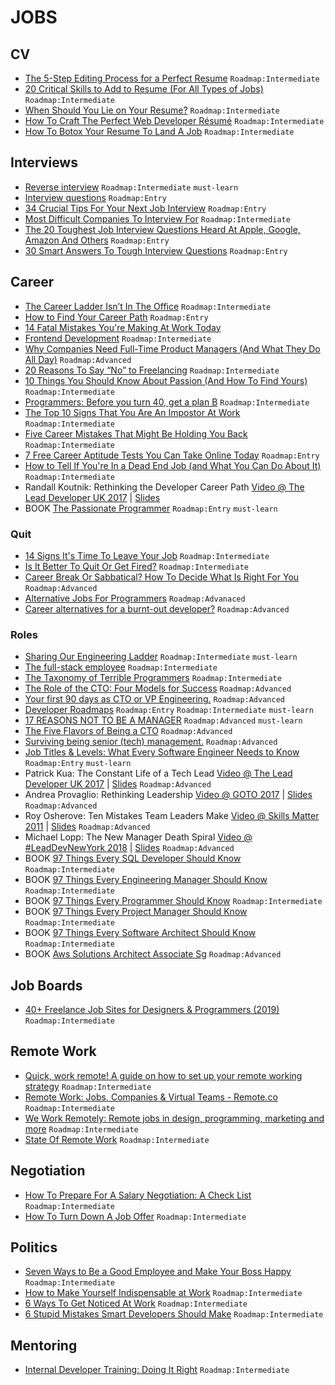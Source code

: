 # JOBS

## CV

 - [The 5-Step Editing Process for a Perfect Resume](https://mashable.com/2014/03/15/editing-resume/) `Roadmap:Intermediate`
 - [20 Critical Skills to Add to Resume (For All Types of Jobs)](https://www.lifehack.org/836615/resume-skills) `Roadmap:Intermediate`
 - [When Should You Lie on Your Resume?](https://lifehacker.com/when-should-you-lie-on-your-resume-955825518) `Roadmap:Intermediate`
 - [How To Craft The Perfect Web Developer Résumé](https://www.smashingmagazine.com/2018/06/web-developer-resume/) `Roadmap:Intermediate`
 - [How To Botox Your Resume To Land A Job](https://www.forbes.com/sites/nextavenue/2013/08/28/how-to-botox-your-resume-to-land-a-job) `Roadmap:Intermediate`

## Interviews

 - [Reverse interview](https://github.com/viraptor/reverse-interview) `Roadmap:Intermediate` `must-learn`
 - [Interview questions](https://github.com/odino/interviews) `Roadmap:Entry`
 - [34 Crucial Tips For Your Next Job Interview](https://www.lifehack.org/articles/work/34-crucial-tips-for-your-next-job-interview.html) `Roadmap:Entry`
 - [Most Difficult Companies To Interview For](https://www.businessinsider.com/most-difficult-companies-to-interview-for-2013-8) `Roadmap:Intermediate`
 - [The 20 Toughest Job Interview Questions Heard At Apple, Google, Amazon And Others](https://www.businessinsider.com/toughest-job-interview-questions-2013-7) `Roadmap:Entry`
 - [30 Smart Answers To Tough Interview Questions](https://www.businessinsider.com/30-smart-answers-to-tough-interview-questions-2013-8) `Roadmap:Entry`

## Career

 - [The Career Ladder Isn’t In The Office](https://medium.com/hackernoon/the-career-ladder-isnt-in-the-office-43cfe5e3b066) `Roadmap:Intermediate`
 - [How to Find Your Career Path](https://lifehacker.com/top-10-ways-to-find-your-career-path-1628537579) `Roadmap:Entry`
 - [14 Fatal Mistakes You're Making At Work Today](https://www.forbes.com/sites/jasonnazar/2014/10/21/14-fatal-mistakes-youre-making-at-work-today)
 - [Frontend Development](https://github.com/dypsilon/frontend-dev-bookmarks) `Roadmap:Intermediate`
 - [Why Companies Need Full-Time Product Managers (And What They Do All Day)](https://www.smashingmagazine.com/2014/09/why-companies-need-full-time-product-managers/) `Roadmap:Advanced`
 - [20 Reasons To Say “No” to Freelancing](https://www.hongkiat.com/blog/reasons-not-to-freelance/) `Roadmap:Intermediate`
 - [10 Things You Should Know About Passion (And How To Find Yours)](https://www.hongkiat.com/blog/finding-passion/) `Roadmap:Intermediate`
 - [Programmers: Before you turn 40, get a plan B](https://improvingsoftware.com/2009/05/19/programmers-before-you-turn-40-get-a-plan-b/) `Roadmap:Intermediate`
 - [The Top 10 Signs That You Are An Impostor At Work](https://www.forbes.com/sites/kathycaprino/2013/08/14/the-top-10-signs-that-you-are-an-impostor-at-work) `Roadmap:Intermediate`
 - [Five Career Mistakes That Might Be Holding You Back](https://lifehacker.com/five-career-mistakes-that-might-be-holding-you-back-1596535994) `Roadmap:Intermediate`
 - [7 Free Career Aptitude Tests You Can Take Online Today](https://blog.hubspot.com/marketing/career-aptitude-tests) `Roadmap:Entry`
 - [How to Tell If You're In a Dead End Job (and What You Can Do About It)](https://lifehacker.com/how-to-tell-if-youre-in-a-dead-end-job-and-what-you-ca-910478489) `Roadmap:Intermediate`
 - Randall Koutnik: Rethinking the Developer Career Path [Video @ The Lead Developer UK 2017](https://www.youtube.com/watch?v=yIPbE7BssOs) | [Slides](https://speakerdeck.com/rkoutnik/implementers-solvers-finders-rethinking-the-developer-career-path)
 - BOOK [The Passionate Programmer](https://www.amazon.com/Passionate-Programmer-Remarkable-Development-Pragmatic-ebook/dp/B00AYQNR5U) `Roadmap:Entry` `must-learn`

### Quit

 - [14 Signs It's Time To Leave Your Job](https://www.forbes.com/sites/jacquelynsmith/2013/09/04/14-signs-its-time-to-leave-your-job) `Roadmap:Intermediate`
 - [Is It Better To Quit Or Get Fired?](https://www.forbes.com/sites/deborahljacobs/2013/07/31/is-it-better-to-quit-or-get-fired) `Roadmap:Intermediate`
 - [Career Break Or Sabbatical? How To Decide What Is Right For You](https://www.careershifters.org/expert-advice/career-break-or-sabbatical-how-to-decide-what-is-right-for-you) `Roadmap:Advanced`
 - [Alternative Jobs For Programmers](http://wiki.c2.com/?AlternativeJobsForProgrammers) `Roadmap:Advanaced`
 - [Career alternatives for a burnt-out developer?](https://ask.metafilter.com/124950/Career-alternatives-for-a-burntout-developer) `Roadmap:Advanced`

### Roles

 - [Sharing Our Engineering Ladder](http://dresscode.renttherunway.com/blog/ladder) `Roadmap:Intermediate` `must-learn`
 - [The full-stack employee](https://medium.com/chris-messina/the-full-stack-employee-ed0db089f0a1) `Roadmap:Intermediate`
 - [The Taxonomy of Terrible Programmers](http://www.aaronstannard.com/the-taxonomy-of-terrible-programmers/) `Roadmap:Intermediate`
 - [The Role of the CTO: Four Models for Success](http://www.brixtonspa.com/Career/The_Role_of_the_CTO_4Models.pdf) `Roadmap:Advanced`
 - [Your first 90 days as CTO or VP Engineering.](https://lethain.com/first-ninety-days-cto-vpe/) `Roadmap:Advanced`
 - [Developer Roadmaps](https://roadmap.sh/) `Roadmap:Entry` `Roadmap:Intermediate` `must-learn`
 - [17 REASONS NOT TO BE A MANAGER](https://charity.wtf/2019/09/08/reasons-not-to-be-a-manager/) `Roadmap:Advanced` `must-learn`
 - [The Five Flavors of Being a CTO](https://www.linkedin.com/pulse/five-flavors-being-cto-matt-tucker/) `Roadmap:Advanced`
 - [Surviving being senior (tech) management.](https://medium.com/@kellan/surviving-being-senior-tech-management-aa6654efd027) `Roadmap:Advanced`
 - [Job Titles & Levels: What Every Software Engineer Needs to Know](https://www.holloway.com/s/trh-job-titles-levels-fundamentals-for-software-engineering) `Roadmap:Entry` `must-learn`
 - Patrick Kua: The Constant Life of a Tech Lead [Video @ The Lead Developer UK 2017](https://www.youtube.com/watch?v=9jd_vpcLK50) | [Slides](https://www.slideshare.net/patkua/constant-life-of-a-tech-lead) `Roadmap:Advanced`
 - Andrea Provaglio: Rethinking Leadership [Video @ GOTO 2017](https://www.youtube.com/watch?v=A04Pu5LlzHw) | [Slides](https://files.gotocon.com/uploads/slides/conference_7/273/original/GOTO%20Berlin%20-%20Rethinking%20Leadership-2.pdf) `Roadmap:Advanced`
 - Roy Osherove: Ten Mistakes Team Leaders Make [Video @ Skills Matter 2011](https://www.youtube.com/watch?v=qhjXc6niO3k) | [Slides](https://www.slideshare.net/royosherove/ten-mistakes-software-team-leaders-make-by-roy-osherove-5whyscom) `Roadmap:Advanced`
 - Michael Lopp: The New Manager Death Spiral [Video @ #LeadDevNewYork 2018](https://www.youtube.com/watch?v=pAbU3WJ-NBw) | [Slides](https://speakerdeck.com/calibrate/9-new-manager-death-spiral) `Roadmap:Advanced`
 - BOOK [97 Things Every SQL Developer Should Know](https://www.amazon.com/Things-Every-Developer-Should-Know/dp/0596804334) `Roadmap:Intermediate`
 - BOOK [97 Things Every Engineering Manager Should Know](https://www.amazon.com/Things-Every-Engineering-Manager-Should/dp/1492050903) `Roadmap:Intermediate`
 - BOOK [97 Things Every Programmer Should Know](https://www.amazon.com/Things-Every-Programmer-Should-Know/dp/0596809484) `Roadmap:Intermediate`
 - BOOK [97 Things Every Project Manager Should Know](https://www.amazon.com/Things-Every-Project-Manager-Should/dp/0596804164) `Roadmap:Intermediate`
 - BOOK [97 Things Every Software Architect Should Know](https://www.amazon.com/Things-Every-Software-Architect-Should/dp/059652269X) `Roadmap:Intermediate`
 - BOOK [Aws Solutions Architect Associate Sg](https://www.amazon.com/AWS-Certified-Solutions-Architect-Official/dp/1119138558) `Roadmap:Advanced`
 
## Job Boards

 - [40+ Freelance Job Sites for Designers & Programmers (2019)](https://www.hongkiat.com/blog/50-freelance-job-sites-for-designers-programmers-best-of/) `Roadmap:Intermediate`

## Remote Work

 - [Quick, work remote! A guide on how to set up your remote working strategy](https://intenseminimalism.com/2020/quick-work-remote/) `Roadmap:Intermediate`
 - [Remote Work: Jobs, Companies & Virtual Teams - Remote.co](https://remote.co/) `Roadmap:Intermediate`
 - [We Work Remotely: Remote jobs in design, programming, marketing and more](https://weworkremotely.com/) `Roadmap:Intermediate`
 - [State Of Remote Work](https://buffer.com/state-of-remote-work-2019) `Roadmap:Intermediate`

## Negotiation

 - [How To Prepare For A Salary Negotiation: A Check List](https://99u.adobe.com/articles/61016/how-to-prepare-for-a-salary-negotiation-a-check-list) `Roadmap:Intermediate`
 - [How To Turn Down A Job Offer](https://www.forbes.com/sites/jacquelynsmith/2013/08/13/how-to-turn-down-a-job-offer-2) `Roadmap:Intermediate`

## Politics

 - [Seven Ways to Be a Good Employee and Make Your Boss Happy](https://lifehacker.com/seven-ways-to-be-a-good-employee-and-make-your-boss-hap-1622335033) `Roadmap:Intermediate`
 - [How to Make Yourself Indispensable at Work](https://lifehacker.com/how-to-make-yourself-indispensable-at-work-1113590784) `Roadmap:Intermediate`
 - [6 Ways To Get Noticed At Work](https://www.businessinsider.com/6-ways-to-get-noticed-at-work-2013-8) `Roadmap:Intermediate`
 - [6 Stupid Mistakes Smart Developers Should Make](https://www.sitepoint.com/6-stupid-mistakes-smart-developers-should-make/) `Roadmap:Intermediate`

## Mentoring

 - [Internal Developer Training: Doing It Right](https://www.smashingmagazine.com/2014/09/internal-developer-training-doing-it-right/) `Roadmap:Intermediate`
